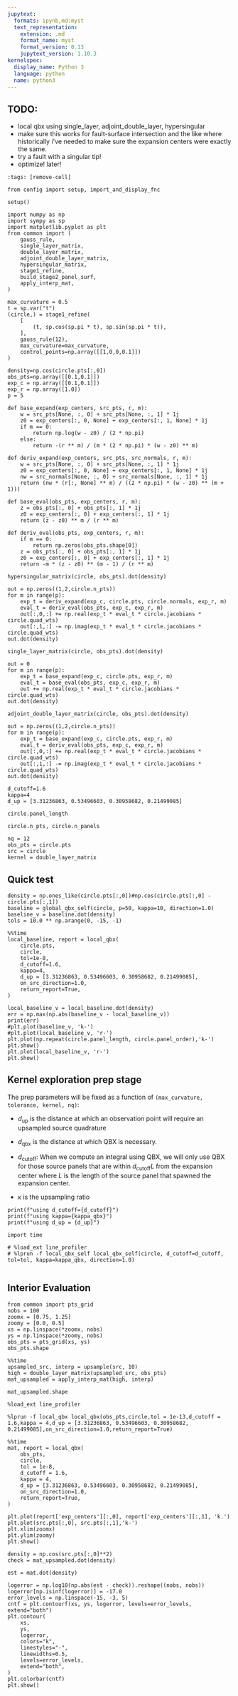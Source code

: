 ```yaml
---
jupytext:
  formats: ipynb,md:myst
  text_representation:
    extension: .md
    format_name: myst
    format_version: 0.13
    jupytext_version: 1.10.3
kernelspec:
  display_name: Python 3
  language: python
  name: python3
---
```


## TODO:

- local qbx using single_layer, adjoint_double_layer, hypersingular
- make sure this works for fault-surface intersection and the like where historically i've needed to make sure the expansion centers were exactly the same.
- try a fault with a singular tip!
- optimize! later!

```{code-cell} ipython3
:tags: [remove-cell]

from config import setup, import_and_display_fnc

setup()
```

```{code-cell} ipython3
import numpy as np
import sympy as sp
import matplotlib.pyplot as plt
from common import (
    gauss_rule,
    single_layer_matrix,
    double_layer_matrix,
    adjoint_double_layer_matrix,
    hypersingular_matrix,
    stage1_refine,
    build_stage2_panel_surf,
    apply_interp_mat,
)
```

```{code-cell} ipython3
max_curvature = 0.5
t = sp.var("t")
(circle,) = stage1_refine(
    [
        (t, sp.cos(sp.pi * t), sp.sin(sp.pi * t)),
    ],
    gauss_rule(12),
    max_curvature=max_curvature,
    control_points=np.array([[1,0,0,0.1]])
)
```

```{code-cell} ipython3
density=np.cos(circle.pts[:,0])
obs_pts=np.array([[0.1,0.1]])
exp_c = np.array([[0.1,0.1]])
exp_r = np.array([1.0])
p = 5
```

```{code-cell} ipython3
def base_expand(exp_centers, src_pts, r, m):
    w = src_pts[None, :, 0] + src_pts[None, :, 1] * 1j
    z0 = exp_centers[:, 0, None] + exp_centers[:, 1, None] * 1j
    if m == 0:
        return np.log(w - z0) / (2 * np.pi)
    else:
        return -(r ** m) / (m * (2 * np.pi) * (w - z0) ** m)

def deriv_expand(exp_centers, src_pts, src_normals, r, m):
    w = src_pts[None, :, 0] + src_pts[None, :, 1] * 1j
    z0 = exp_centers[:, 0, None] + exp_centers[:, 1, None] * 1j
    nw = src_normals[None, :, 0] + src_normals[None, :, 1] * 1j
    return (nw * (r[:, None] ** m) / ((2 * np.pi) * (w - z0) ** (m + 1)))

def base_eval(obs_pts, exp_centers, r, m):
    z = obs_pts[:, 0] + obs_pts[:, 1] * 1j
    z0 = exp_centers[:, 0] + exp_centers[:, 1] * 1j
    return (z - z0) ** m / (r ** m)

def deriv_eval(obs_pts, exp_centers, r, m):
    if m == 0:
        return np.zeros(obs_pts.shape[0])
    z = obs_pts[:, 0] + obs_pts[:, 1] * 1j
    z0 = exp_centers[:, 0] + exp_centers[:, 1] * 1j
    return -m * (z - z0) ** (m - 1) / (r ** m)
```

```{code-cell} ipython3
hypersingular_matrix(circle, obs_pts).dot(density)
```

```{code-cell} ipython3
out = np.zeros((1,2,circle.n_pts))
for m in range(p):
    exp_t = deriv_expand(exp_c, circle.pts, circle.normals, exp_r, m)
    eval_t = deriv_eval(obs_pts, exp_c, exp_r, m)
    out[:,0,:] += np.real(exp_t * eval_t * circle.jacobians * circle.quad_wts)
    out[:,1,:] -= np.imag(exp_t * eval_t * circle.jacobians * circle.quad_wts)
out.dot(density)
```

```{code-cell} ipython3
single_layer_matrix(circle, obs_pts).dot(density)
```

```{code-cell} ipython3
out = 0
for m in range(p):
    exp_t = base_expand(exp_c, circle.pts, exp_r, m)
    eval_t = base_eval(obs_pts, exp_c, exp_r, m)
    out += np.real(exp_t * eval_t * circle.jacobians * circle.quad_wts)
out.dot(density)
```

```{code-cell} ipython3
adjoint_double_layer_matrix(circle, obs_pts).dot(density)
```

```{code-cell} ipython3
out = np.zeros((1,2,circle.n_pts))
for m in range(p):
    exp_t = base_expand(exp_c, circle.pts, exp_r, m)
    eval_t = deriv_eval(obs_pts, exp_c, exp_r, m)
    out[:,0,:] += np.real(exp_t * eval_t * circle.jacobians * circle.quad_wts)
    out[:,1,:] -= np.imag(exp_t * eval_t * circle.jacobians * circle.quad_wts)
out.dot(density)
```

```{code-cell} ipython3
d_cutoff=1.6
kappa=4
d_up = [3.31236863, 0.53496603, 0.30958682, 0.21499085]
```

```{code-cell} ipython3
circle.panel_length
```

```{code-cell} ipython3
circle.n_pts, circle.n_panels
```

```{code-cell} ipython3
nq = 12
obs_pts = circle.pts
src = circle
kernel = double_layer_matrix
```

## Quick test

```{code-cell} ipython3
density = np.ones_like(circle.pts[:,0])#np.cos(circle.pts[:,0] - circle.pts[:,1])
baseline = global_qbx_self(circle, p=50, kappa=10, direction=1.0)
baseline_v = baseline.dot(density)
tols = 10.0 ** np.arange(0, -15, -1)
```

```{code-cell} ipython3
%%time
local_baseline, report = local_qbx(
    circle.pts,
    circle,
    tol=1e-8,
    d_cutoff=1.6,
    kappa=4,
    d_up = [3.31236863, 0.53496603, 0.30958682, 0.21499085],
    on_src_direction=1.0,
    return_report=True,
)
```

```{code-cell} ipython3
local_baseline_v = local_baseline.dot(density)
err = np.max(np.abs(baseline_v - local_baseline_v))
print(err)
#plt.plot(baseline_v, 'k-')
#plt.plot(local_baseline_v, 'r-')
plt.plot(np.repeat(circle.panel_length, circle.panel_order),'k-')
plt.show()
plt.plot(local_baseline_v, 'r-')
plt.show()
```

## Kernel exploration prep stage

The prep parameters will be fixed as a function of `(max_curvature, tolerance, kernel, nq)`:

- $d_{\textrm{up}}$ is the distance at which an observation point will require an upsampled source quadrature

- $d_{\textrm{qbx}}$ is the distance at which QBX is necessary.

- $d_{\textrm{cutoff}}$: When we compute an integral using QBX, we will only use QBX for those source panels that are within $d_{\textrm{cutoff}}L$ from the expansion center where $L$ is the length of the source panel that spawned the expansion center.

- $\kappa$ is the upsampling ratio

```{code-cell} ipython3
print(f"using d_cutoff={d_cutoff}")
print(f"using kappa={kappa_qbx}")
print(f"using d_up = {d_up}")
```

```{code-cell} ipython3
import time
```

```{code-cell} ipython3
# %load_ext line_profiler
# %lprun -f local_qbx_self local_qbx_self(circle, d_cutoff=d_cutoff, tol=tol, kappa=kappa_qbx, direction=1.0)
```

```{code-cell} ipython3

```

## Interior Evaluation

```{code-cell} ipython3
from common import pts_grid
nobs = 100
zoomx = [0.75, 1.25]
zoomy = [0.0, 0.5]
xs = np.linspace(*zoomx, nobs)
ys = np.linspace(*zoomy, nobs)
obs_pts = pts_grid(xs, ys)
obs_pts.shape
```

```{code-cell} ipython3
%%time
upsampled_src, interp = upsample(src, 10)
high = double_layer_matrix(upsampled_src, obs_pts)
mat_upsampled = apply_interp_mat(high, interp)
```

```{code-cell} ipython3
mat_upsampled.shape
```

```{code-cell} ipython3
%load_ext line_profiler
```

```{code-cell} ipython3
%lprun -f local_qbx local_qbx(obs_pts,circle,tol = 1e-13,d_cutoff = 1.6,kappa = 4,d_up = [3.31236863, 0.53496603, 0.30958682, 0.21499085],on_src_direction=1.0,return_report=True)
```

```{code-cell} ipython3
%%time
mat, report = local_qbx(
    obs_pts,
    circle,
    tol = 1e-8,
    d_cutoff = 1.6,
    kappa = 4,
    d_up = [3.31236863, 0.53496603, 0.30958682, 0.21499085],
    on_src_direction=1.0,
    return_report=True,
)
```

```{code-cell} ipython3
plt.plot(report['exp_centers'][:,0], report['exp_centers'][:,1], 'k.')
plt.plot(src.pts[:,0], src.pts[:,1],'k-')
plt.xlim(zoomx)
plt.ylim(zoomy)
plt.show()

density = np.cos(src.pts[:,0]**2)
check = mat_upsampled.dot(density)

est = mat.dot(density)

logerror = np.log10(np.abs(est - check)).reshape((nobs, nobs))
logerror[np.isinf(logerror)] = -17.0
error_levels = np.linspace(-15, -3, 5)
cntf = plt.contourf(xs, ys, logerror, levels=error_levels, extend="both")
plt.contour(
    xs,
    ys,
    logerror,
    colors="k",
    linestyles="-",
    linewidths=0.5,
    levels=error_levels,
    extend="both",
)
plt.colorbar(cntf)
plt.show()
```
